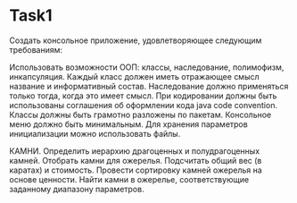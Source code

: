 # Task1
Создать консольное приложение, удовлетворяющее следующим требованиям:

  Использовать возможности ООП: классы, наследование, полимофизм, инкапсуляция.
  Каждый класс должен иметь отражающее смысл название и информативный состав.
  Наследование должно применяться только тогда, когда это имеет смысл.
  При кодировании должны быть использованы соглашения об оформлении кода java code convention.
  Классы должны быть грамотно разложены по пакетам.
  Консольное меню должно быть минимальным.
  Для хранения параметров инициализации можно использовать файлы.

  КАМНИ. Определить иерархию драгоценных и полудрагоценных камней. Отобрать камни для ожерелья. Подсчитать общий вес (в каратах) и стоимость. Провести сортировку камней ожерелья на основе ценности. Найти камни в ожерелье, соответствующие заданному диапазону параметров.
